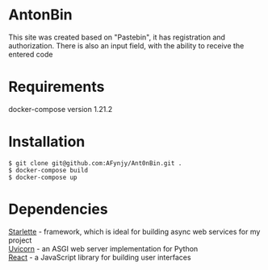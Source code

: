 # AntonBin
This site was created based on "Pastebin", it has registration and authorization. 
There is also an input field, with the ability to receive the entered code
# Requirements
docker-compose version 1.21.2
# Installation

```console
$ git clone git@github.com:AFynjy/Ant0nBin.git .
$ docker-compose build
$ docker-compose up
```
# Dependencies
[Starlette](https://www.starlette.io/) - framework, which is ideal for building async web services for my project  
[Uvicorn](https://www.uvicorn.org/) - an ASGI web server implementation for Python  
[React](https://reactjs.org/) - a JavaScript library for building user interfaces  
